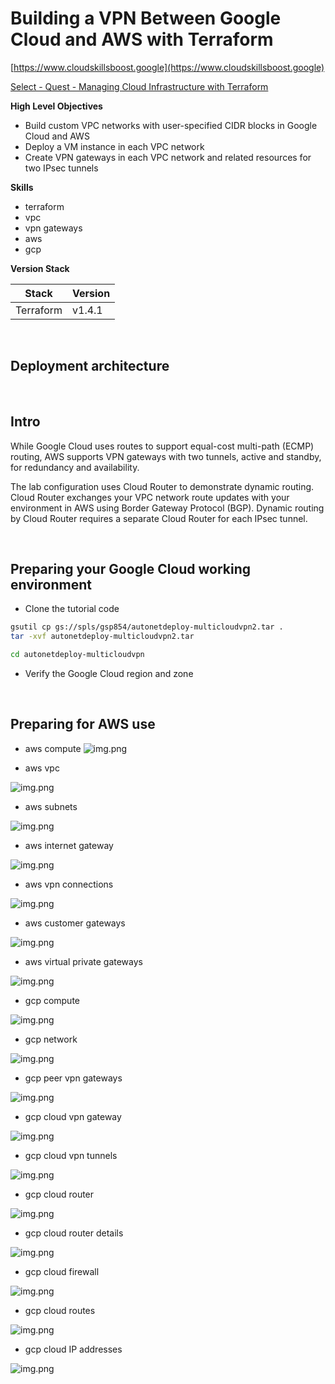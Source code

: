 # Building a VPN Between Google Cloud and AWS with Terraform

[https://www.cloudskillsboost.google](https://www.cloudskillsboost.google)

[Select - Quest -  Managing Cloud Infrastructure with Terraform](https://www.cloudskillsboost.google/paths)

**High Level Objectives**
- Build custom VPC networks with user-specified CIDR blocks in Google Cloud and AWS
- Deploy a VM instance in each VPC network
- Create VPN gateways in each VPC network and related resources for two IPsec tunnels



**Skills**
- terraform
- vpc
- vpn gateways
- aws
- gcp



**Version Stack**

| Stack     | Version |
|-----------|---------|
| Terraform | v1.4.1  |





<br>

## Deployment architecture



<br>

## Intro

While Google Cloud uses routes to support equal-cost multi-path (ECMP) routing, 
AWS supports VPN gateways with two tunnels, active and standby, for redundancy and availability.

The lab configuration uses Cloud Router to demonstrate dynamic routing. 
Cloud Router exchanges your VPC network route updates with your environment in AWS using 
Border Gateway Protocol (BGP). Dynamic routing by Cloud Router requires a separate Cloud 
Router for each IPsec tunnel.



<br>

## Preparing your Google Cloud working environment

- Clone the tutorial code

```bash
gsutil cp gs://spls/gsp854/autonetdeploy-multicloudvpn2.tar .
tar -xvf autonetdeploy-multicloudvpn2.tar

cd autonetdeploy-multicloudvpn
```

- Verify the Google Cloud region and zone

<br>

## Preparing for AWS use







- aws compute
![img.png](.images/aws-compute.png)

- aws vpc

![img.png](.images/aws-vpc.png)

- aws subnets

![img.png](.images/aws-subnets.png)

- aws internet gateway

![img.png](.images/aws-intenet-gatway.png)

- aws vpn connections

![img.png](.images/aws-vpn-connections.png)

- aws customer gateways

![img.png](.images/aws-customer-gatways.png)

- aws virtual private gateways

![img.png](.images/aws-virtual-private-gateway-gatway.png)






- gcp compute

![img.png](.images/gcp-compute.png)

- gcp network

![img.png](.images/gcp-network.png)

- gcp peer vpn gateways

![img.png](.images/gcp-peer-vpn-gatway.png)

- gcp cloud vpn gateway

![img.png](.images/gcp-cloud-vpn-gatways.png)

- gcp cloud vpn tunnels

![img.png](.images/gcp-cloud-vpn-tunnels.png)


- gcp cloud router

![img.png](.images/gcp-cloud-router.png)


- gcp cloud router details

![img.png](.images/gcp-cloud-router-details.png)


- gcp cloud firewall

![img.png](.images/gcp-cloud-firewall.png)

- gcp cloud routes

![img.png](.images/gcp-cloud-routes.png)

- gcp cloud IP addresses

![img.png](.images/gcp-cloud-ip-addresses.png)